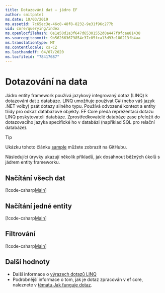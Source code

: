 ```yaml
---
title: Dotazování dat – jádro EF
author: smitpatel
ms.date: 10/03/2019
ms.assetid: 7c65ec3e-46c8-48f8-8232-9e31f96c277b
uid: core/querying/index
ms.openlocfilehash: 0e1e50d1a3f647d65301552d0a447f9fcae81438
ms.sourcegitcommit: 9b562663679854c37c05fca13d93e180213fb4aa
ms.translationtype: MT
ms.contentlocale: cs-CZ
ms.lasthandoff: 04/07/2020
ms.locfileid: "78417687"
---
```

# <a name="querying-data"></a>Dotazování na data

Jádro entity framework používá jazykový integrovaný dotaz (LINQ) k dotazování dat z databáze. LINQ umožňuje používat C# (nebo váš jazyk .NET volby) psát dotazy silného typu. Používá odvozené kontext a entity třídy pro odkaz databázové objekty. EF Core předá reprezentaci dotazu LINQ poskytovateli databáze. Zprostředkovatelé databáze zase přeložit do dotazovacího jazyka specifické ho v databázi (například SQL pro relační databáze).

> [!TIP]
> Ukázku tohoto článku [sample](https://github.com/dotnet/EntityFramework.Docs/tree/master/samples/core/Querying) můžete zobrazit na GitHubu.

Následující úryvky ukazují několik příkladů, jak dosáhnout běžných úkolů s jádrem entity frameworku.

## <a name="loading-all-data"></a>Načítání všech dat

[!code-csharp[Main](../../../samples/core/Querying/Basics/Sample.cs#LoadingAllData)]

## <a name="loading-a-single-entity"></a>Načítání jedné entity

[!code-csharp[Main](../../../samples/core/Querying/Basics/Sample.cs#LoadingSingleEntity)]

## <a name="filtering"></a>Filtrování

[!code-csharp[Main](../../../samples/core/Querying/Basics/Sample.cs#Filtering)]

## <a name="further-readings"></a>Další hodnoty

- Další informace o [výrazech dotazů LINQ](/dotnet/csharp/programming-guide/concepts/linq/basic-linq-query-operations)
- Podrobnější informace o tom, jak je dotaz zpracován v ef core, naleznete v [tématu Jak funguje dotaz](xref:core/querying/how-query-works).
